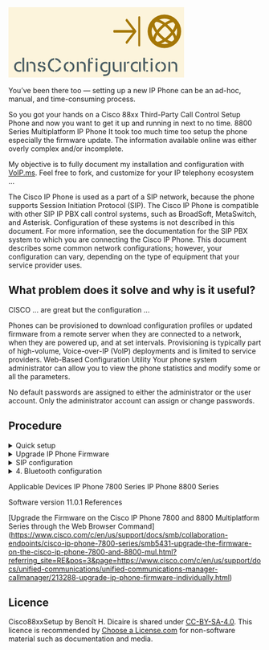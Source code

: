 ![Cisco88xxSetup logo](https://github.com/bhdicaire/Cisco88xxSetup/raw/master/img/logo.png)

You’ve been there too — setting up a new IP Phone can be an ad-hoc, manual, and time-consuming process.

So you got your hands on a Cisco 88xx Third-Party Call Control Setup Phone and now you want to get it up and running in next to no time.
8800 Series Multiplatform IP Phone 
It took too much time too setup the phone especially the firmware update. The information available online was either overly complex and/or incomplete.

My objective is to fully document my installation and configuration with [VoIP.ms](https://VoIP.ms). Feel free to fork, and customize for your IP telephony ecosystem ...

The Cisco IP Phone is used as a part of a SIP network, because the phone supports Session Initiation Protocol (SIP). The Cisco IP Phone is compatible with other SIP IP PBX call control systems, such as BroadSoft, MetaSwitch, and Asterisk.
Configuration of these systems is not described in this document. For more information, see the documentation for the SIP PBX system to which you are connecting the Cisco IP Phone.
This document describes some common network configurations; however, your configuration can vary, depending on the type of equipment that your service provider uses.


## What problem does it solve and why is it useful?

CISCO ... are great but the configuration ...

Phones can be provisioned to download configuration profiles or updated firmware from a remote server when they are connected to a network, when they are powered up, and at set intervals. Provisioning is typically part of high-volume, Voice-over-IP (VoIP) deployments and is limited to service providers.
Web-Based Configuration Utility
Your phone system administrator can allow you to view the phone statistics and modify some or all the parameters. 

No default passwords are assigned to either the administrator or the user account. Only the administrator account can assign or change passwords.

## Procedure

<details>
<summary>Quick setup</summary>
<br>
1. Locate the phone that you need to set up.


 On the phone, press Settings > Status > Product Information, and look at the MAC address field.
 
 Access the Web-Based Configuration Utility
 Step 1 Step 2 Step 3
Access the Cisco IP Phone configuration utility from a web browser on a computer that can reach the phone on the subnetwork.

Determine the IP Address of the Phone
A DHCP server assigns the IP address, so the phone must be booted up and connected to the subnetwork.
Procedure
Step 1 Click Admin Login > advanced > Info > Status.
Step 2 Scroll to IPv4 Information. Current IP displays the IP address.

Allow Web Access to the Cisco IP Phone
To view the phone parameters, enable the configuration profile. To make changes to any of the parameters, you must be able to change the configuration profile. Your system administrator might have disabled the phone option to make the phone web user interface viewable or writable.
For more information, see the Cisco IP Phone 7800 Series and Cisco IP Phone 8800 Series Multiplatform Phones Provisioning Guide.
Procedure
Click Admin Login > Voice > System.
In the System Configuration section, set Enable Web Server to Yes.

To clear all changes that you made during the current session (or after you last clicked Submit All Changes), click Undo All Changes. Values return to their previous settings.
 
</details>

<details>

<summary>Upgrade IP Phone Firmware</summary>
1. https://www.ukvoipforums.com/viewtopic.php?f=21&t=1114

CISCO 8800 SERIES XMLDEFAULT.CNF.XML FILE

https://www.cisco.com/c/en/us/support/collaboration-endpoints/ip-phone-8800-series-multiplatform-firmware/tsd-products-support-series-home.html
You now have successfully upgraded the firmware on your Cisco IP Phone 7800 Series or Cisco IP Phone 8800 Series Multiplatform phone through the Upgrade Rule in the web-based utility.
</details>
<details>
<summary>SIP configuration</summary>
<br>
Connect your PC to the phone using its LAN side Ethernet port marked PC, in order to use the LAN gateway IP address into your Web Browser as the phone's ip address.

You can get the Phone's IP address via the configuration menu --> 8. Status. 

1. Connect and Login to the *CP-88xx-3PCC Configuration Utility*  Web Based Configuration Interface, in my case it's [192.168.168.99](http://192.168.168.99)
	* You have to use *HTTP* for now, we'll inject a certificate later in the procedure
	* By default, there are no **User** or **Admin** passwords required to connect and login
	* I had issues with Google Chrome & Microsoft Edge, I recommend Safari on MacOS

2. You will be landing on and viewing the "Info" page, in "Basic" view if you're not using [http://192.168.168.99/admin/advanced](http://192.168.168.99/admin/advanced)

3. In the web-based utility of your IP Phone, click Voice -> System

	**Under System Configuration**
	
	Item | Value
	---- | ----
	Change User Password| *Awesome*
	Change Admin Password | *Incredible*
	Phone-UI-user Mode | Yes	

	**Under Power Settings:**

	Item | Value
	---- | ----
	Disable Back USB Port| Yes

	**Under IPv4 settings:**

	Item | Value
	---- | ----
	IP Mode| IPv4 Only	

	**Under Optional Network Configuration**

	Item | Value
	---- | ----
	Host Name| Phone
	Domain| Dicaire.com
	Primary NTP Server| pool.ntp.org
	Enable LLDP-MED| No
	Enable CDP | No		

	**Under Inventory Settings**
	
	Item | Value
	---- | ----
	Host Name| Phone
	Asset ID| Phone.Dicaire.com	
		
4. Click Submit All Changes.
	* The phone reboots and the changes are applied.

5. In the web-based utility of your IP Phone, click Voice -> Regional

	**Under Time**
	
	Item | Value
	---- | ----
	Time Zone| GMT-5
	A| Phone.Dicaire.com	

6. Click Submit All Changes.
	* The phone reboots and the changes are applied.

7. In the web-based utility of your IP Phone, click Voice -> Phone

	**Under General**
	
	Item | Value
	---- | ----
	Station Name| bhdicaire
	Station Display Name| BH Dicaire	

	**Under Handsfree**
	
	Item | Value
	---- | ----
	Bluetooth Mode| Both
	Line| 5	
	
	**Under Line Key**
	
	Line | Ext | Short Name | Share Call
	---- | ----|---- | ----
	1|1| Forcepoint| Private
	1|1| Forcepoint| Private
	1|1| Forcepoint| Private
	1|1| Forcepoint| Private			

8. Click Submit All Changes.
	* The phone reboots and the changes are applied.


</details>
<details>
<summary>4. Bluetooth configuration</summary>

 This is being accomplish with the use of [homebrew](https://github.com/Homebrew/homebrew), [homebrew-cask](https://github.com/caskroom/homebrew-cask), and the Mac Apple Store CLI [(MAS)](https://github.com/mas-cli/mas).

</details>


Applicable Devices
IP Phone 7800 Series
IP Phone 8800 Series

Software version
11.0.1
References

[Upgrade the Firmware on the Cisco IP Phone 7800 and 8800 Multiplatform Series through the Web Browser Command]
(https://www.cisco.com/c/en/us/support/docs/smb/collaboration-endpoints/cisco-ip-phone-7800-series/smb5431-upgrade-the-firmware-on-the-cisco-ip-phone-7800-and-8800-mul.html?referring_site=RE&pos=3&page=https://www.cisco.com/c/en/us/support/docs/unified-communications/unified-communications-manager-callmanager/213288-upgrade-ip-phone-firmware-individually.html)

## Licence

Cisco88xxSetup by Benoît H. Dicaire is shared under [CC-BY-SA-4.0](https://github.com/bhdicaire/solarized/raw/master/LICENCSE). This licence is recommended by [Choose a License.com](https://choosealicense.com/) for non-software material such as documentation and media.

